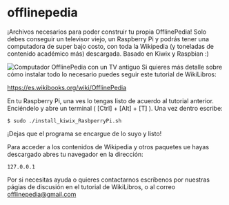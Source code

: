 # offlinepedia
¡Archivos necesarios para poder construir tu propia OfflinePedia! Solo debes conseguir un televisor viejo, un Raspberry Pi y podrás tener una computadora de super bajo costo, con toda la Wikipedia (y toneladas de contenido académico más) descargada. Basado en Kiwix y Raspbian :)

![Computador OfflinePedia con un TV antiguo]([https://upload.wikimedia.org/wikipedia/commons/8/8a/Offlinepedia_box_front.gif]())
Si quieres más detalle sobre cómo instalar todo lo necesario puedes seguir este tutorial de WikiLibros:

https://es.wikibooks.org/wiki/OfflinePedia

En tu Raspberry Pi, una ves lo tengas listo de acuerdo al tutorial anterior. Enciéndelo y abre un terminal ( [Ctrl] + [Alt]  + [T] ). Una vez dentro escribe:

` $ sudo ./install_kiwix_RasbperryPi.sh `

¡Dejas que el programa se encargue de lo suyo y listo!

Para acceder a los contenidos de Wikipedia y otros paquetes ue hayas descargado abres tu navegador en la dirección:

` 127.0.0.1 `

Por si necesitas ayuda o quieres contactarnos escríbenos por nuestras págias de discusión en el tutorial de WikiLibros, o al correo offlinepedia@gmail.com
